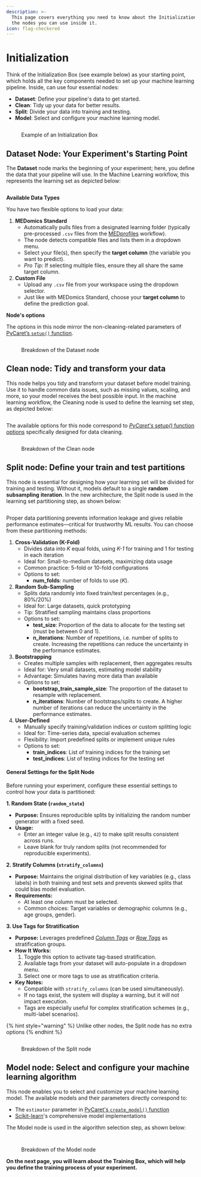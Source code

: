 ```yaml
---
description: >-
  This page covers everything you need to know about the Initialization Box and
  the nodes you can use inside it.
icon: flag-checkered
---
```


# Initialization

Think of the Initialization Box (see example below) as your starting point, which holds all the key components needed to set up your machine learning pipeline. Inside, can use four essential nodes:

* **Dataset**: Define your pipeline's data to get started.
* **Clean**: Tidy up your data for better results.
* **Split**: Divide your data into training and testing.
* **Model**: Select and configure your machine learning model.

<figure><img src="../../../.gitbook/assets/InitBox.PNG" alt=""><figcaption><p>Example of an Initialization Box</p></figcaption></figure>

## **Dataset Node: Your Experiment's Starting Point**

The **Dataset** node marks the beginning of your experiment; here, you define the data that your pipeline will use. In the Machine Learning workflow, this represents the learning set as depicted below:

<figure><img src="../../../.gitbook/assets/DatasetNodeUsageNew (1).png" alt=""><figcaption></figcaption></figure>

**Available Data Types**

You have two flexible options to load your data:

1. **MEDomics Standard**
   * Automatically pulls files from a designated learning folder (typically pre-processed `.csv` files from the [MEDprofiles](../../design/input-module/medprofiles/) workflow).
   * The node detects compatible files and lists them in a dropdown menu.
   * Select your file(s), then specify the **target column** (the variable you want to predict).
   * _Pro Tip:_ If selecting multiple files, ensure they all share the same target column.
2. **Custom File**
   * Upload any `.csv` file from your workspace using the dropdown selector.
   * Just like with MEDomics Standard, choose your **target column** to define the prediction goal.

**Node's options**

The options in this node mirror the non-cleaning-related parameters of [PyCaret’s `setup()` function](https://pycaret.readthedocs.io/en/latest/api/classification.html#pycaret.classification.setup).

<figure><img src="../../../.gitbook/assets/BreakdownDatasetNode.png" alt=""><figcaption><p>Breakdown of the Dataset node</p></figcaption></figure>

## Clean node: Tidy and transform your data

This node helps you tidy and transform your dataset before model training. Use it to handle common data issues, such as missing values, scaling, and more, so your model receives the best possible input. In the machine learning workflow, the Cleaning node is used to define the learning set step, as depicted below:

<figure><img src="../../../.gitbook/assets/CleanNodeUsageNew.png" alt=""><figcaption></figcaption></figure>

The available options for this node correspond to [_PyCaret's_ setu&#x70;_()_ function options](https://pycaret.readthedocs.io/en/latest/api/classification.html#pycaret.classification.setup) specifically designed for data cleaning.

<figure><img src="../../../.gitbook/assets/BreakdownCleanNode.png" alt=""><figcaption><p>Breakdown of the Clean node</p></figcaption></figure>

## Split node: Define your train and test partitions

This node is essential for designing how your learning set will be divided for training and testing. Without it, models default to a single **random subsampling** **iteration**. In the new architecture, the Split node is used in the learning set partitioning step, as shown below:

<figure><img src="../../../.gitbook/assets/SplitNodeUsageNew.png" alt=""><figcaption></figcaption></figure>

Proper data partitioning prevents information leakage and gives reliable performance estimates—critical for trustworthy ML results. You can choose from these partitioning methods:

1. **Cross-Validation (K-Fold)**
   * Divides data into _K_ equal folds, using _K-1_ for training and 1 for testing in each iteration
   * Ideal for: Small-to-medium datasets, maximizing data usage
   * Common practice: 5-fold or 10-fold configurations
   * Options to set:
     * **num\_folds**: number of folds to use (_K_).
2. **Random Sub-Sampling**
   * Splits data randomly into fixed train/test percentages (e.g., 80%/20%)
   * Ideal for: Large datasets, quick prototyping
   * Tip: Stratified sampling maintains class proportions
   * Options to set:
     * **test\_size**: Proportion of the data to allocate for the testing set (must be between 0 and 1).
     * **n\_iterations**: Number of repetitions, i.e. number of splits to create. Increasing the repetitions can reduce the uncertainty in the performance estimates.
3. **Bootstrapping**
   * Creates multiple samples with replacement, then aggregates results
   * Ideal for: Very small datasets, estimating model stability
   * Advantage: Simulates having more data than available
   * Options to set:
     * **bootstrap\_train\_sample\_size**: The proportion of the dataset to resample with replacement.
     * **n\_iterations**: Number of bootstraps/splits to create. A higher number of iterations can reduce the uncertainty in the performance estimates.
4. **User-Defined**
   * Manually specify training/validation indices or custom splitting logic
   * Ideal for: Time-series data, special evaluation schemes
   * Flexibility: Import predefined splits or implement unique rules
   * Options to set:
     * **train\_indices**: List of training indices for the training set
     * **test\_indices**: List of testing indices for the testing set

#### **General Settings for the Split Node**

Before running your experiment, configure these essential settings to control how your data is partitioned:

**1. Random State (`random_state`)**

* **Purpose:** Ensures reproducible splits by initializing the random number generator with a fixed seed.
* **Usage:**
  * Enter an integer value (e.g., `42`) to make split results consistent across runs.
  * Leave blank for truly random splits (not recommended for reproducible experiments).

**2. Stratify Columns (`stratify_columns`)**

* **Purpose:** Maintains the original distribution of key variables (e.g., class labels) in both training and test sets and prevents skewed splits that could bias model evaluation.
* **Requirements:**
  * At least one column must be selected.
  * Common choices: Target variables or demographic columns (e.g., age groups, gender).

**3. Use Tags for Stratification**

* **Purpose:** Leverages predefined [_Column Tags_](../../design/input-module/#feature-or-column-tagging-tools) or [_Row Tags_](../../design/input-module/#sample-or-row-grouping-tools-subset-creation-tool) as stratification groups.
* **How It Works:**
  1. Toggle this option to activate tag-based stratification.
  2. Available tags from your dataset will auto-populate in a dropdown menu.
  3. Select one or more tags to use as stratification criteria.
* **Key Notes:**
  * Compatible with `stratify_columns` (can be used simultaneously).
  * If no tags exist, the system will display a warning, but it will not impact execution.
  * Tags are especially useful for complex stratification schemes (e.g., multi-label scenarios).

{% hint style="warning" %}
Unlike other nodes, the Split node has no extra options
{% endhint %}

<figure><img src="../../../.gitbook/assets/BreakdownSplitNode.png" alt=""><figcaption><p>Breakdown of the Split node</p></figcaption></figure>

## Model node: **Select and configure your machine learning algorithm**

This node enables you to select and customize your machine learning model. The available models and their parameters directly correspond to:

* The `estimator` parameter in [PyCaret's `create_model()` function](https://pycaret.readthedocs.io/en/latest/api/classification.html#pycaret.classification.create_model)
* [Scikit-learn](https://scikit-learn.org/stable/)'s comprehensive model implementations

The Model node is used in the algorithm selection step, as shown below:

<figure><img src="../../../.gitbook/assets/ModelNodeUsageNew.png" alt=""><figcaption></figcaption></figure>

<figure><img src="../../../.gitbook/assets/BreakdownModelNode.png" alt=""><figcaption><p>Breakdown of the Model node</p></figcaption></figure>

**On the next page, you will learn about the Training Box, which will help you define the training process of your experiment.**&#x20;
